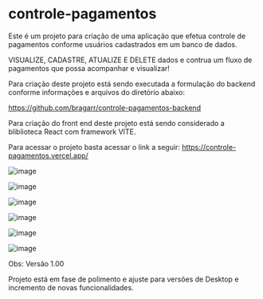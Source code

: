 # controle-pagamentos

Este é um projeto para criação de uma aplicação que efetua controle de pagamentos conforme usuários cadastrados em um banco de dados.

VISUALIZE, CADASTRE, ATUALIZE E DELETE dados e contrua um fluxo de pagamentos que possa acompanhar e visualizar!

Para criação deste projeto está sendo executada a formulação do backend conforme informações e arquivos do diretório abaixo:

https://github.com/bragarr/controle-pagamentos-backend

Para criação do front end deste projeto está sendo considerado a bliblioteca React com framework VITE.

Para acessar o projeto basta acessar o link a seguir: https://controle-pagamentos.vercel.app/

![image](https://user-images.githubusercontent.com/108424896/210155618-efce01d6-2d8b-441e-a2c4-6bda9c0294e5.png)

![image](https://user-images.githubusercontent.com/108424896/210155622-22b0ecf2-da50-4101-a96d-136663bdcf17.png)

![image](https://user-images.githubusercontent.com/108424896/210155625-e2930372-82a8-4331-9118-f7864c0c1e47.png)

![image](https://user-images.githubusercontent.com/108424896/210155631-07bf11d4-d92d-4de0-9940-f31f956c051a.png)

![image](https://user-images.githubusercontent.com/108424896/210155638-4402f1c0-2c43-4e2f-9400-d11518b39487.png)

![image](https://user-images.githubusercontent.com/108424896/210155654-88be04f2-d76d-444a-ba6c-17a7fe3b5938.png)

Obs: Versão 1.00

Projeto está em fase de polimento e ajuste para versões de Desktop e incremento de novas funcionalidades.
